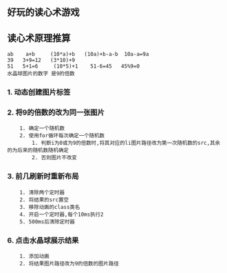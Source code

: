 ## 好玩的读心术游戏

## 读心术原理推算

    ab    a+b     (10*a)+b   (10a)+b-a-b  10a-a=9a  
    39   3+9=12   (3*10)+9  
    51   5+1=6     (10*5)+1    51-6=45   45%9=0  
    水晶球图片的数字 是9的倍数  

### 1. 动态创建图片标签
### 2. 将9的倍数的改为同一张图片
        1. 确定一个随机数  
        2. 使用for循环每次确定一个随机数  
            1. 判断i为0或为9的倍数时,将其对应的li图片路径改为第一次随机数的src,其余的为后来的随机数随机确定  
            2. 否则图片不改变  
### 3. 前几刷新时重新布局
        1. 清除两个定时器  
        2. 将结果的src置空  
        3. 移除动画的class类名  
        4. 开启一个定时器,每个10ms执行2  
        5. 500ms后清除定时器
### 6. 点击水晶球展示结果
        1. 添加动画  
        2. 将结果图片路径改为9的倍数的图片路径
